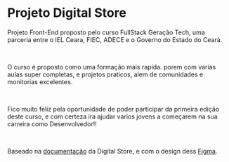 # Projeto Digital Store

Projeto Front-End proposto pelo curso FullStack Geração Tech, uma parceria entre o IEL Ceara, FIEC, ADECE e o Governo do Estado do Ceará.

<br>

O curso é proposto como uma formação mais rapida. porem com varias aulas super completas, e projetos praticos, alem de comunidades e monitorias excelentes.

<br>

Fico muito feliz pela oportunidade de poder participar da primeira edição deste curso, e com certeza ira ajudar varios jovens a começarem na sua carreira como Desenvolvedor!!

<br>

Baseado na [documentação](https://github.com/digitalcollegebr/projeto-digital-store) da Digital Store, e com o design dess [Figma](https://www.figma.com/design/cfb4F7ZXMFQmvmTn3PKI4z/DRIP-STORE---DIGITAL-COLLEGE?node-id=22-30). 
